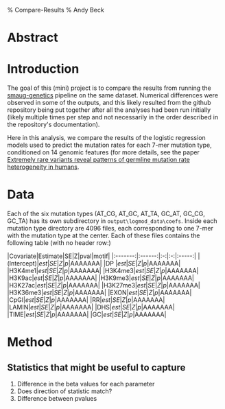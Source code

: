 % Compare-Results
% Andy Beck

# Abstract

# Introduction

The goal of this (mini) project is to compare the results from running the [smaug-genetics](http://github.com/carjed/smaug-genetics) pipeline
on the same dataset. Numerical differences were observed in some of the outputs, and this likely resulted from the github repository being put together
after all the analyses had been run initially (likely multiple times per step and not necessarily in the order described in the repository's documentation).

Here in this analysis, we compare the results of the logistic regression models used to predict the mutation rates for each 7-mer mutation type, conditioned
on 14 genomic features (for more details, see the paper [Extremely rare variants reveal patterns of germline mutation rate heterogeneity in humans](https://www.nature.com/articles/s41467-018-05936-5).

# Data
Each of the six mutation types (AT\_CG, AT\_GC, AT\_TA, GC\_AT, GC\_CG, GC\_TA) has its own subdirectory in `output\logmod_data\coefs`. Inside each mutation type directory are 
4096 files, each corresponding to one 7-mer with the mutation type at the center. Each of these files contains the following table (with no header row:)

|Covariate|Estimate|SE|Z|pval|motif|
|:-------:|:------:|:-:|:-:|:-----:|
|(Intercept)|*est*|*SE*|*Z*|*p*|AAAAAAA|
|DP       |*est*|*SE*|*Z*|*p*|AAAAAAA|
|H3K4me1|*est*|*SE*|*Z*|*p*|AAAAAAA|
|H3K4me3|*est*|*SE*|*Z*|*p*|AAAAAAA|
|H3K9ac|*est*|*SE*|*Z*|*p*|AAAAAAA|
|H3K9me3|*est*|*SE*|*Z*|*p*|AAAAAAA|
|H3K27ac|*est*|*SE*|*Z*|*p*|AAAAAAA|
|H3K27me3|*est*|*SE*|*Z*|*p*|AAAAAAA|
|H3K36me3|*est*|*SE*|*Z*|*p*|AAAAAAA|
|EXON|*est*|*SE*|*Z*|*p*|AAAAAAA|
|CpGI|*est*|*SE*|*Z*|*p*|AAAAAAA|
|RR|*est*|*SE*|*Z*|*p*|AAAAAAA|
|LAMIN|*est*|*SE*|*Z*|*p*|AAAAAAA|
|DHS|*est*|*SE*|*Z*|*p*|AAAAAAA|
|TIME|*est*|*SE*|*Z*|*p*|AAAAAAA|
|GC|*est*|*SE*|*Z*|*p*|AAAAAAA|


# Method

## Statistics that might be useful to capture

1. Difference in the beta values for each parameter
2. Does direction of statistic match?
3. Difference between pvalues